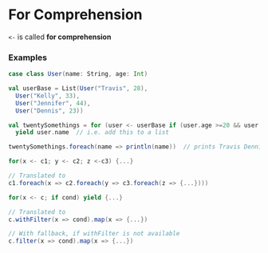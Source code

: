 # For Comprehension

`<-` is called **for comprehension**

### Examples

```scala
case class User(name: String, age: Int)

val userBase = List(User("Travis", 28),
  User("Kelly", 33),
  User("Jennifer", 44),
  User("Dennis", 23))

val twentySomethings = for (user <- userBase if (user.age >=20 && user.age < 30))
  yield user.name  // i.e. add this to a list

twentySomethings.foreach(name => println(name))  // prints Travis Dennis
```

```scala
for(x <- c1; y <- c2; z <-c3) {...}

// Translated to
c1.foreach(x => c2.foreach(y => c3.foreach(z => {...})))
```

```scala
for(x <- c; if cond) yield {...}

// Translated to
c.withFilter(x => cond).map(x => {...})

// With fallback, if withFilter is not available
c.filter(x => cond).map(x => {...})
```

